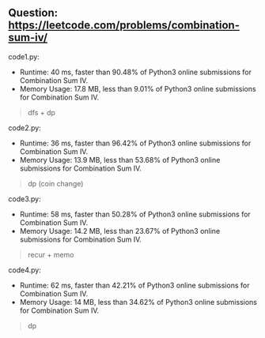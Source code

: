 ## Question: https://leetcode.com/problems/combination-sum-iv/

code1.py:
* Runtime: 40 ms, faster than 90.48% of Python3 online submissions for Combination Sum IV.
* Memory Usage: 17.8 MB, less than 9.01% of Python3 online submissions for Combination Sum IV.
> dfs + dp

code2.py:
* Runtime: 36 ms, faster than 96.42% of Python3 online submissions for Combination Sum IV.
* Memory Usage: 13.9 MB, less than 53.68% of Python3 online submissions for Combination Sum IV.
> dp (coin change)

code3.py:
* Runtime: 58 ms, faster than 50.28% of Python3 online submissions for Combination Sum IV.
* Memory Usage: 14.2 MB, less than 23.67% of Python3 online submissions for Combination Sum IV.
> recur + memo

code4.py:
* Runtime: 62 ms, faster than 42.21% of Python3 online submissions for Combination Sum IV.
* Memory Usage: 14 MB, less than 34.62% of Python3 online submissions for Combination Sum IV.
> dp